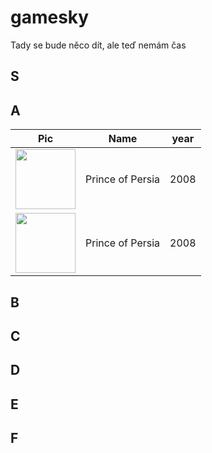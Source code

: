 # gamesky

Tady se bude něco dít, ale teď nemám čas

## S

## A
|Pic|Name|year|
|:---:|:--:|:---:|
|<img src="https://upload.wikimedia.org/wikipedia/en/c/c6/Prince_of_Persia_2008_vg_Box_Art.jpg" width="96px">|Prince of Persia|2008|
|<img src="https://upload.wikimedia.org/wikipedia/en/c/c6/Prince_of_Persia_2008_vg_Box_Art.jpg" width="96px">|Prince of Persia|2008|


## B

## C

## D

## E

## F
